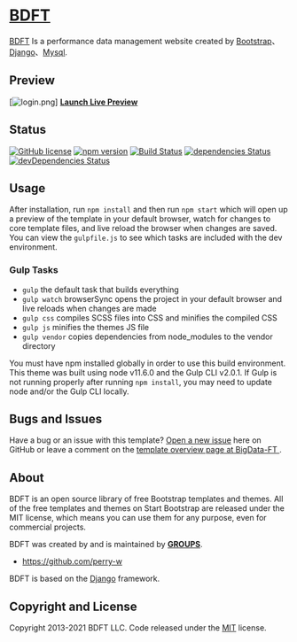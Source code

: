 # [BDFT](https://github.com/Perry-W/BigData-FT/)

[BDFT](https://BigData-FT.com/) Is a performance data management website created by [Bootstrap](https://getbootstrap.com/)、[Django](http://Django.com)、[Mysql](https://Mysql.com).



## Preview

[![login.png](https://i.loli.net/2021/09/22/CMqp2JlisI1oUam.png)]
**[Launch Live Preview](https://startbootstrap.github.io/startbootstrap-sb-admin-2/)**

## Status

[![GitHub license](https://img.shields.io/badge/license-MIT-blue.svg)](https://raw.githubusercontent.com/StartBootstrap/startbootstrap-sb-admin-2/master/LICENSE)
[![npm version](https://img.shields.io/npm/v/startbootstrap-sb-admin-2.svg)](https://www.npmjs.com/package/startbootstrap-sb-admin-2)
[![Build Status](https://travis-ci.org/StartBootstrap/startbootstrap-sb-admin-2.svg?branch=master)](https://travis-ci.org/StartBootstrap/startbootstrap-sb-admin-2)
[![dependencies Status](https://david-dm.org/StartBootstrap/startbootstrap-sb-admin-2/status.svg)](https://david-dm.org/StartBootstrap/startbootstrap-sb-admin-2)
[![devDependencies Status](https://david-dm.org/StartBootstrap/startbootstrap-sb-admin-2/dev-status.svg)](https://david-dm.org/StartBootstrap/startbootstrap-sb-admin-2?type=dev)


## Usage

After installation, run `npm install` and then run `npm start` which will open up a preview of the template in your default browser, watch for changes to core template files, and live reload the browser when changes are saved. You can view the `gulpfile.js` to see which tasks are included with the dev environment.

### Gulp Tasks

* `gulp` the default task that builds everything
* `gulp watch` browserSync opens the project in your default browser and live reloads when changes are made
* `gulp css` compiles SCSS files into CSS and minifies the compiled CSS
* `gulp js` minifies the themes JS file
* `gulp vendor` copies dependencies from node_modules to the vendor directory

You must have npm installed globally in order to use this build environment. This theme was built using node v11.6.0 and the Gulp CLI v2.0.1. If Gulp is not running properly after running `npm install`, you may need to update node and/or the Gulp CLI locally.

## Bugs and Issues

Have a bug or an issue with this template? [Open a new issue](https://github.com/Perry-W/BigData-FT) here on GitHub or leave a comment on the [template overview page at BigData-FT ](https://github.com/Perry-W/BigData-FT).

## About

BDFT is an open source library of free Bootstrap templates and themes. All of the free templates and themes on Start Bootstrap are released under the MIT license, which means you can use them for any purpose, even for commercial projects.



BDFT was created by and is maintained by **[GROUPS](https://github.com/perry-w/)**.

* <https://github.com/perry-w>


BDFT is based on the [Django](https://www.Django.com/) framework.

## Copyright and License

Copyright 2013-2021 BDFT LLC. Code released under the [MIT](https://github.com/Perry-W) license.
